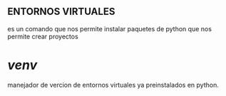 ## **ENTORNOS VIRTUALES**
es un comando que nos permite instalar paquetes de python que nos permite crear proyectos
# *venv*
manejador de vercion de entornos virtuales ya preinstalados en python.
